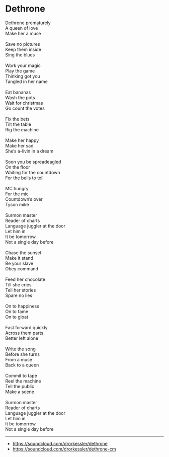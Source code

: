 # Dethrone

Dethrone prematurely\
A queen of love\
Make her a muse\
\
Save no pictures\
Keep them inside\
Sing the blues\
\
Work your magic\
Play the game\
Thinking got you\
Tangled in her name\
\
Eat bananas\
Wash the pots\
Wait for christmas\
Go count the votes\
\
Fix the bets\
Tilt the table\
Rig the machine\
\
Make her happy\
Make her sad\
She’s a-livin in a dream\
\
Soon you be spreadeagled\
On the floor\
Waiting for the countdown\
For the bells to toll\
\
MC hungry \
For the mic\
Countdown’s over\
Tyson mike\
\
Surmon master\
Reader of charts\
Language juggler at the door\
Let him in\
It be tomorrow\
Not a single day before\
\
Chase the sunset\
Make it stand\
Be your slave\
Obey command\
\
Feed her chocolate\
Till she cries\
Tell her stories\
Spare no lies\
\
On to happiness\
On to fame\
On to gloat\
\
Fast forward quickly\
Across them parts\
Better left alone\
\
Write the song\
Before she turns\
From a muse\
Back to a queen\
\
Commit to tape\
Reel the machine\
Tell the public\
Make a scene\
\
Surmon master\
Reader of charts\
Language juggler at the door\
Let him in\
It be tomorrow\
Not a single day before

---
- https://soundcloud.com/drorkessler/dethrone
- https://soundcloud.com/drorkessler/dethrone-cm
